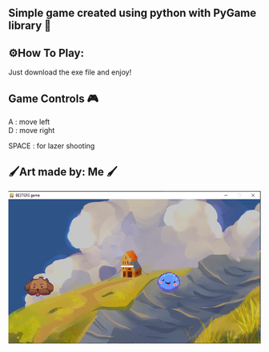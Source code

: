 Simple game created using python with PyGame library 🐍 
-
## ⚙️How To Play:
Just download the exe file and enjoy!

Game Controls 🎮
-
A : move left  
D : move right

SPACE : for lazer shooting

🖌️Art made by: Me 🖌️
-
![image](imagem_2024-05-15_110646061.png)
